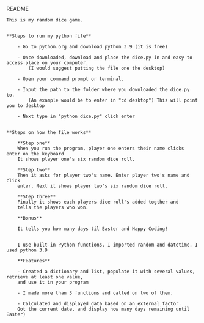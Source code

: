 README

	This is my random dice game. 
	
	
	**Steps to run my python file**
	
		- Go to python.org and download python 3.9 (it is free)
		
		- Once downloaded, download and place the dice.py in and easy to access place on your computer.
            (I would suggest putting the file one the desktop)

		- Open your command prompt or terminal. 
		
		- Input the path to the folder where you downloaded the dice.py to. 
            (An example would be to enter in "cd desktop") This will point you to desktop
		
		- Next type in "python dice.py" click enter
		
	
	**Steps on how the file works**
	
		**Step one**
		When you run the program, player one enters their name clicks enter on the keyboard
		It shows player one's six random dice roll. 
		
		**Step two**
		Then it asks for player two's name. Enter player two's name and click
		enter. Next it shows player two's six random dice roll.
		
		**Step three**
		Finally it shows each players dice roll's added togther and
		tells the players who won. 
		
		**Bonus**
		
		It tells you how many days til Easter and Happy Coding!
		
		
		I use built-in Python functions. I imported random and datetime. I used python 3.9 
		
		**Features**
		
		- Created a dictionary and list, populate it with several values, retrieve at least one value, 
		and use it in your program
		
		- I made more than 3 functions and called on two of them.
		
		- Calculated and displayed data based on an external factor. 
		Got the current date, and display how many days remaining until Easter)
